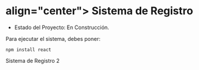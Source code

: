 <h1>align="center"> Sistema de Registro</h1>

- Estado del Proyecto: En Construcción.

Para ejecutar el sistema, debes poner:

```npm install react```

Sistema de Registro 2